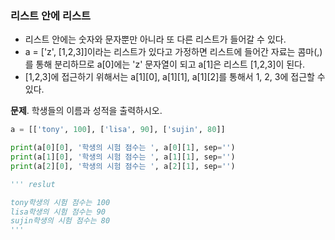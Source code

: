 ### 리스트 안에 리스트
- 리스트 안에는 숫자와 문자뿐만 아니라 또 다른 리스트가 들어갈 수 있다.
- a = ['z', [1,2,3]]이라는 리스트가 있다고 가정하면 리스트에 들어간 자료는 콤마(,)를 통해 분리하므로 a[0]에는 'z' 문자열이 되고 a[1]은 리스트 [1,2,3]이 된다.
- [1,2,3]에 접근하기 위해서는 a[1][0], a[1][1], a[1][2]를 통해서 1, 2, 3에 접근할 수 있다.  
  
**문제**. 학생들의 이름과 성적을 출력하시오.
```py
a = [['tony', 100], ['lisa', 90], ['sujin', 80]]

print(a[0][0], '학생의 시험 점수는 ', a[0][1], sep='')
print(a[1][0], '학생의 시험 점수는 ', a[1][1], sep='')
print(a[2][0], '학생의 시험 점수는 ', a[2][1], sep='')

''' reslut

tony학생의 시험 점수는 100
lisa학생의 시험 점수는 90
sujin학생의 시험 점수는 80
'''
```